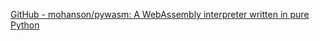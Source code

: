 
[GitHub - mohanson/pywasm: A WebAssembly interpreter written in pure Python](https://github.com/mohanson/pywasm)
